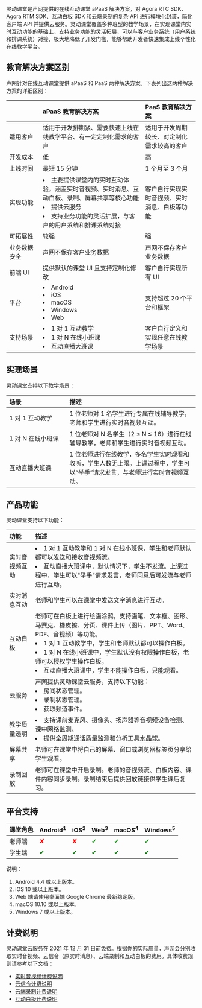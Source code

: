 灵动课堂是声网提供的在线互动课堂 aPaaS 解决方案，对 Agora RTC SDK、Agora RTM SDK、互动白板 SDK 和云端录制的复杂 API 进行模块化封装，简化客户端 API 并提供云服务。灵动课堂覆盖多种班型的教学场景，在实现课堂内实时互动功能的基础上，支持业务功能的灵活拓展，可以与客户业务系统（用户系统和排课系统）对接，极大地降低了开发门槛，能够帮助开发者快速集成上线个性化在线教学平台。

## 教育解决方案区别

声网针对在线互动课堂提供 aPaaS 和 PaaS 两种解决方案。下表列出这两种解决方案的详细区别：

|  <span style="white-space:nowrap;">&emsp;&emsp;&emsp;&emsp;</span> | aPaaS 教育解决方案                                           | PaaS 教育解决方案                            |
| :----------- | :----------------------------------------------------------- | :------------------------------------------- |
| 适用客户     | 适用于开发排期紧、需要快速上线在线教学平台、有一定定制化需求的客户 | 适用于开发周期较长、对定制化需求较高的客户   |
| 开发成本     | 低                                                           | 高                                           |
| 上线时间     | 最短 15 分钟                                                 | 1 个月至 3 个月                              |
| 实现功能     | <li>主要提供课堂内的实时互动体验，涵盖实时音视频、实时消息、互动白板、录制、屏幕共享等核心功能<li>提供云服务<li>支持业务功能的灵活扩展，与客户的用户系统和排课系统对接 | 客户自行实现实时音视频、实时消息、白板等功能 |
| 可拓展性     | 较强                                                         | 强                                           |
| 业务数据安全 | 声网不保存客户业务数据                                       | 声网不保存客户业务数据                       |
| 前端 UI      | 提供默认的课堂 UI 且支持定制化修改                           | 客户自行实现所有 UI                          |
| 平台         | <li>Android<li>iOS<li>macOS<li>Windows<li>Web                                    | 支持超过 20 个平台和框架                     |
| 支持场景     | <li>1 对 1 互动教学<li>1 对 N 在线小班课<li>互动直播大班课               | 客户自行定义和实现任意在线教学场景           |

## 实现场景

灵动课堂支持以下教学场景：

| <span style="white-space:nowrap;">场景&emsp;&emsp;&emsp;&emsp;&emsp;&emsp;&emsp;</span>              | 描述                                                         |
| :---------------- | :----------------------------------------------------------- |
| 1 对 1 互动教学   | 1 位老师对 1 名学生进行专属在线辅导教学，老师和学生进行实时音视频互动。 |
| 1 对 N 在线小班课 | 1 位老师对 N 名学生（2 ≤ N ≤ 16）进行在线辅导教学，老师和学生进行实时音视频互动。 |
| 互动直播大班课    | 1 位老师进行在线教学，多名学生实时观看和收听，学生人数无上限。上课过程中，学生可以“举手”请求发言，与老师进行实时音视频互动。 |

## 产品功能

灵动课堂支持以下功能：

| 功能           | 描述                                                         |
| :------------- | :----------------------------------------------------------- |
| 实时音视频互动 | <li>1 对 1 互动教学和 1 对 N 在线小班课，学生和老师默认都可以发送和接收音视频流。<li>互动直播大班课中，默认情况下，学生不发流。上课过程中，学生可以"举手"请求发言，老师同意后可发流与老师进行互动。 |
| 实时消息互动   | 老师和学生可以在课堂中发送文字消息进行互动。                 |
| 互动白板       | 老师可在白板上进行绘画涂鸦，支持画笔、文本框、图形、马赛克、橡皮擦、分页、课件上传（图片、PPT、Word、PDF、音视频）等功能。<li>1 对 1 互动教学中，学生和老师默认都可以操作白板。<li>1 对 N 在线小班课中，学生默认没有权限操作白板，老师可以授权学生操作白板。<li>互动直播大班课中，学生不能操作白板，只能观看。 |
| 云服务     | 声网提供灵动课堂云服务，支持以下功能：<li>房间状态管理。<li>录制状态管理。<li>获取频道事件。 |
| 教学质量透明   | <li>支持课前麦克风、摄像头、扬声器等音视频设备检测、课中网络监测。<li>提供全周期通话质量监测和分析工具[水晶球](/cn/Agora%20Analytics/aa_guide?platform=All%20Platforms)。 |
| 屏幕共享       | 老师可在课堂中将自己的屏幕、窗口或浏览器标签页分享给学生观看。 |
| 录制回放       | 老师可在课堂中开启录制。老师的音视频流、白板内容、课件内容同步录制。录制结束后提供回放链接供学生课后复习。 |

## 平台支持

| 课堂角色 | Android<sup>1</sup> | iOS<sup>2</sup> | Web<sup>3</sup> | macOS<sup>4</sup> | Windows<sup>5</sup> |
| :------- | :------- | :--- | :--- | :----- | :------- |
| 老师端   | <font color="red">✘</font>        | <font color="red">✘</font>    | <font color="green">✔</font>    | <font color="green">✔</font>      | <font color="green">✔</font>        |
| 学生端   | <font color="green">✔</font>        | <font color="green">✔</font>    | <font color="green">✔</font>    | <font color="green">✔</font>      | <font color="green">✔</font>        |

说明：

1. Android 4.4 或以上版本。
2. iOS 10 或以上版本。
3. Web 端请使用桌面端 Google Chrome 最新稳定版。
4. macOS 10.10 或以上版本。
5. Windows 7 或以上版本。

## 计费说明

灵动课堂云服务在 2021 年 12 月 31 日前免费。根据你的实际用量，声网会分别收取实时音视频、云信令（原实时消息）、云端录制和互动白板的费用。具体收费规则请参考以下文档：

- [实时音视频计费说明](https://docs.agora.io/cn/Interactive%20Broadcast/billing_rtc?platform=Android)
- [云信令计费说明](https://docs.agora.io/cn/Real-time-Messaging/billing_rtm?platform=All%20Platforms)
- [云端录制计费说明](https://docs.agora.io/cn/cloud-recording/billing_cloud_recording?platform=RESTful)
- [互动白板计费说明](https://www.herewhite.com/zh-CN/price)